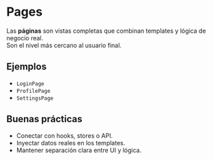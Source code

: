 # Pages

Las **páginas** son vistas completas que combinan templates y lógica de negocio real.  
Son el nivel más cercano al usuario final.

## Ejemplos

-   `LoginPage`
-   `ProfilePage`
-   `SettingsPage`

## Buenas prácticas

-   Conectar con hooks, stores o API.
-   Inyectar datos reales en los templates.
-   Mantener separación clara entre UI y lógica.
